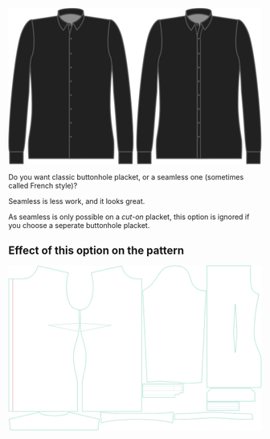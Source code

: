 ![Buttonhole placket style](buttonholeplacketstyle.svg)

Do you want classic buttonhole placket, or a seamless one (sometimes called French style)?

<Tip>

Seamless is less work, and it looks great.

</Tip>

<Note>

As seamless is only possible on a *cut-on* placket, this option is ignored if you choose a seperate buttonhole placket.

</Note>

## Effect of this option on the pattern

![This image shows the effect of this option by superimposing several variants that have a different value for this option](simone_buttonholeplacketstyle_sample.svg "Effect of this option on the pattern")

